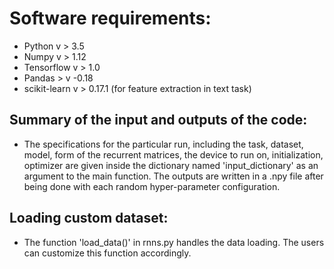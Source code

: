 # Software requirements: 
* Python v > 3.5
* Numpy v > 1.12 
* Tensorflow v > 1.0 
* Pandas > v -0.18
* scikit-learn v > 0.17.1 (for feature extraction in text task) 


## Summary of the input and outputs of the code: 
* The specifications for the particular run, including the task, dataset, model, form of the recurrent matrices, the device to run on, initialization, optimizer are given inside the dictionary named 'input_dictionary' as an argument to the main function. The outputs are written in a .npy file after being done with each random hyper-parameter configuration. 


## Loading custom dataset:  
* The function 'load_data()' in rnns.py handles the data loading. The users can customize this function accordingly.    
